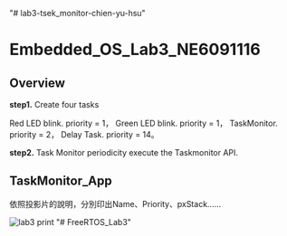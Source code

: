 "# lab3-tsek_monitor-chien-yu-hsu" 
# Embedded_OS_Lab3_NE6091116
## Overview
**step1.**
Create four tasks

Red LED blink. priority = 1，
Green LED blink. priority = 1，
TaskMonitor. priority = 2，
Delay Task.  priority = 14。

**step2.**
Task Monitor periodicity execute the Taskmonitor API.

## TaskMonitor_App

依照投影片的說明，分別印出Name、Priority、pxStack......

![lab3 print](https://user-images.githubusercontent.com/80887185/124144988-04daf800-dabf-11eb-8840-9a3716a3e91c.png)
"# FreeRTOS_Lab3" 
